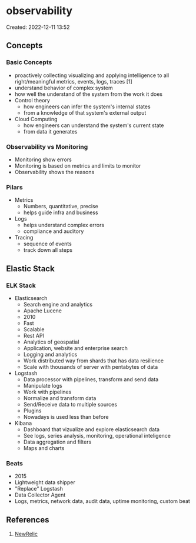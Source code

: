# observability
Created: 2022-12-11 13:52

## Concepts
### Basic Concepts
 - proactively collecting visualizing and applying intelligence to all right/meaningful metrics, events, logs, traces [1]
 - understand behavior of complex system
 - how well the understand of the system from the work it does
 - Control theory
	 - how engineers can infer the system's internal states
	 - from a knowledge of that system's external output
 - Cloud Computing
	 - how engineers can understand the system's current state
	 - from data it generates
### Observability vs Monitoring
 - Monitoring show errors
 - Monitoring is based on metrics and limits to monitor
 - Observability shows the reasons
### Pilars
 - Metrics
	 - Numbers, quantitative, precise
	 - helps guide infra and business
 - Logs
	 - helps understand complex errors
	 - compliance and auditory
 - Tracing
	 - sequence of events
	 - track down all steps
## Elastic Stack
### ELK Stack
 - Elasticsearch
	 - Search engine and analytics
	 - Apache Lucene
	 - 2010
	 - Fast
	 - Scalable
	 - Rest API
	 - Analytics of geospatial
	 - Application, website and enterprise search
	 - Logging and analytics
	 - Work distributed way from shards that has data resilience
	 - Scale with thousands of server with pentabytes of data
 - Logstash
	 - Data processor with pipelines, transform and send data
	 - Manipulate logs
	 - Work with pipelines
	 - Normalize and transform data
	 - Send/Receive data to multiple sources
	 - Plugins
	 - Nowadays is used less than before
 - Kibana
	 - Dashboard that vizualize and explore elasticsearch data
	 - See logs, series analysis, monitoring, operational inteligence
	 - Data aggregation and filters
	 - Maps and charts
### Beats 
 - 2015
 - Lightweight data shipper
 - "Replace" Logstash
 - Data Collector Agent
 - Logs, metrics, network data, audit data, uptime monitoring, custom beat


## References
1. [NewRelic](https://newrelic.com/blog/best-practices/what-is-observability)